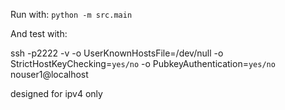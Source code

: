 Run with: `python -m src.main`

And test with:

ssh -p2222 -v -o UserKnownHostsFile=/dev/null -o StrictHostKeyChecking=`yes/no` -o PubkeyAuthentication=`yes/no` nouser1@localhost


designed for ipv4 only
